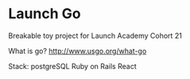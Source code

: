 Launch Go
================================================================================
Breakable toy project for Launch Academy Cohort 21

What is go?
http://www.usgo.org/what-go

Stack:
postgreSQL
Ruby on Rails
React
